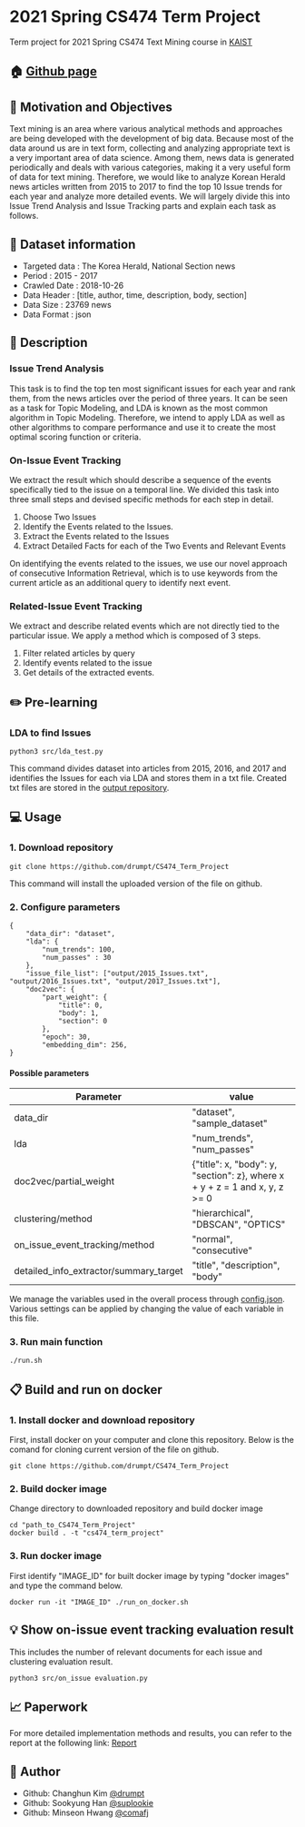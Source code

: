 # 2021 Spring CS474 Term Project
Term project for 2021 Spring CS474 Text Mining course in [KAIST](https://kaist.ac.kr)

## 🏠 [Github page](https://github.com/comafj/CS489-Team-14-repository)

## :pushpin: Motivation and Objectives
Text mining is an area where various analytical methods and approaches are being developed with the development of big data. Because most of the data around us are in text form, collecting and analyzing appropriate text is a very important area of data science.  Among them, news data is generated periodically and deals with various categories, making it a very useful form of data for text mining. Therefore, we would like to analyze Korean Herald news articles written from 2015 to 2017 to find the top 10 Issue trends for each year and analyze more detailed events. We will largely divide this into Issue Trend Analysis and Issue Tracking parts and explain each task as follows.


## :newspaper: Dataset information
- Targeted data : The Korea Herald, National Section news
- Period : 2015 - 2017
- Crawled Date : 2018-10-26
- Data Header :  [title, author, time, description, body, section]
- Data Size : 23769 news
- Data Format : json

## :scroll: Description

### Issue Trend Analysis
This task is to find the top ten most significant issues for each year and rank them, from the news articles over the period of three years. It can be seen as a task for Topic Modeling, and LDA is known as the most common algorithm in Topic Modeling. Therefore, we intend to apply LDA as well as other algorithms to compare performance and use it to create the most optimal scoring function or criteria. 

### On-Issue Event Tracking
We extract the result which should describe a sequence of the events specifically tied to the issue on a temporal line. We divided this task into three small steps and devised specific methods for each step in detail.
1. Choose Two Issues
2. Identify the Events related to the Issues.
3. Extract the Events related to the Issues
4. Extract Detailed Facts for each of the Two Events and Relevant Events

On identifying the events related to the issues, we use our novel approach of consecutive Information Retrieval, which is to use keywords from the current article as an additional query to identify next event. 

### Related-Issue Event Tracking
We extract and describe related events which are not directly tied to the particular issue. We apply a method which is composed of 3 steps.
1. Filter related articles by query
2. Identify events related to the issue
3. Get details of the extracted events.

## :pencil2: Pre-learning
### LDA to find Issues
```
python3 src/lda_test.py
```
This command divides dataset into articles from 2015, 2016, and 2017 and identifies the Issues for each via LDA and stores them in a txt file. Created txt files are stored in the [output repository](https://github.com/drumpt/CS474_Term_Project/tree/main/output).

## :computer: Usage
### 1. Download repository
```
git clone https://github.com/drumpt/CS474_Term_Project
```
This command will install the uploaded version of the file on github.

### 2. Configure parameters
```
{
    "data_dir": "dataset",
    "lda": {
        "num_trends": 100,
	    "num_passes" : 30
    },
    "issue_file_list": ["output/2015_Issues.txt", "output/2016_Issues.txt", "output/2017_Issues.txt"],
    "doc2vec": {
        "part_weight": {
            "title": 0,
            "body": 1,
            "section": 0
        },
        "epoch": 30,
        "embedding_dim": 256,
}
```
#### Possible parameters

Parameter | value
--- | ---
data_dir | "dataset", "sample_dataset"
lda | "num_trends", "num_passes"
doc2vec/partial_weight | {"title": x, "body": y, "section": z}, where x + y + z = 1 and x, y, z >= 0
clustering/method | "hierarchical", "DBSCAN", "OPTICS"
on_issue_event_tracking/method | "normal", "consecutive"
detailed_info_extractor/summary_target | "title", "description", "body"


We manage the variables used in the overall process through [config.json](https://github.com/drumpt/CS474_Term_Project/blob/main/config.json). Various settings can be applied by changing the value of each variable in this file.

### 3. Run main function
```
./run.sh
```

## :clipboard: Build and run on docker
### 1. Install docker and download repository
First, install docker on your computer and clone this repository. Below is the comand for cloning current version of the file on github.
```
git clone https://github.com/drumpt/CS474_Term_Project
```

### 2. Build docker image
Change directory to downloaded repository and build docker image
```
cd "path_to_CS474_Term_Project"
docker build . -t "cs474_term_project"
```

### 3. Run docker image
First identify "IMAGE_ID" for built docker image by typing "docker images" and type the command below.
```
docker run -it "IMAGE_ID" ./run_on_docker.sh
```

## :bulb: Show on-issue event tracking evaluation result
This includes the number of relevant documents for each issue and clustering evaluation result.
```
python3 src/on_issue evaluation.py
```

## :chart_with_upwards_trend: Paperwork
For more detailed implementation methods and results, you can refer to the report at the following link: [Report](https://docs.google.com/document/d/1oLPT07ocqV7-SmED2deSL15W9U-yrZMRxlp2oX1V8R0/edit)

## 👤 Author
* Github: Changhun Kim [@drumpt](https://github.com/drumpt)
* Github: Sookyung Han [@suplookie](https://github.com/suplookie)
* Github: Minseon Hwang [@comafj](https://github.com/comafj)
